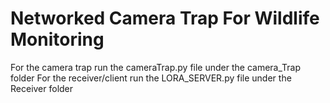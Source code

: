# Networked Camera Trap For Wildlife Monitoring
For the camera trap run the cameraTrap.py file under the camera_Trap folder
For the receiver/client run the LORA_SERVER.py file under the Receiver folder
